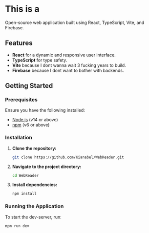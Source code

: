 # This is a

Open-source web application built using React, TypeScript, Vite, and Firebase.

## Features

- **React** for a dynamic and responsive user interface.
- **TypeScript** for type safety.
- **Vite** because I dont wanna wait 3 fucking years to build.
- **Firebase** because I dont want to bother with backends.

## Getting Started

### Prerequisites

Ensure you have the following installed:

- [Node.js](https://nodejs.org/) (v14 or above)
- [npm](https://www.npmjs.com/) (v6 or above)

### Installation

1. **Clone the repository:**

    ```bash
    git clone https://github.com/Kianabel/WebReader.git
    ```

2. **Navigate to the project directory:**

    ```bash
    cd WebReader
    ```

3. **Install dependencies:**

    ```bash
    npm install
    ```

### Running the Application

To start the dev-server, run:

```bash
npm run dev
```
